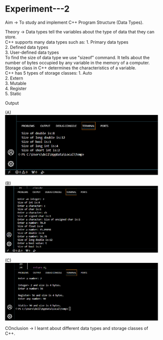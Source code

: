 # Experiment---2

Aim -> To study and implement C++ Program Structure (Data Types). <br> 

Theory -> Data types tell the variables about the type of data that they can store. <br> 
          C++ supports many data types such as: 1. Primary data types <br> 
                                                2. Defined data types<br> 
                                                3. User-defined data types <br> 
          To find the size of data type we use "sizeof" command. It tells about the number of bytes occupied by any variable in the memory of a computer. <br> 
          Storage class in C++ determines the characteristics of a variable. <br> 
          C++ has 5 types of storage classes: 1. Auto<br> 
                                              2. Extern<br> 
                                              3. Mutable<br> 
                                              4. Register<br> 
                                              5. Static<br> 

Output<br> 

(A) <br> 
![exp2A](https://github.com/Shloka-Patel/Experiment---2/blob/main/Output_2A.png) <br>

(B) <br> 
![exp2B](https://github.com/Shloka-Patel/Experiment---2/blob/main/Output_2B.png) <br> 

(C) <br> 
![exp2C](https://github.com/Shloka-Patel/Experiment---2/blob/main/Output_2C.png) <br> 

COnclusion -> I learnt about different data types and storage classes of C++. 

          
          
